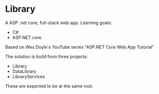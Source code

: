 # Library

A ASP .net core, full-stack web app.
Learning goals:
- C#
- ASP.NET core. 


Based on  Wes Doyle's YouTube series "ASP.NET Core Web App Tutorial"

The solution is build from three projects:
- Library
- DataLibrary
- LibraryServices 

These are expected to be at the same root.
